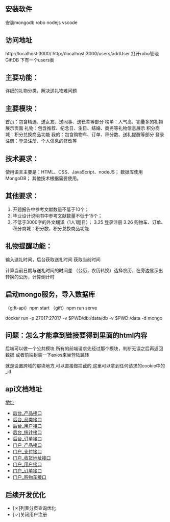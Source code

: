 ## 安装软件
安装mongodb robo  nodejs vscode
## 访问地址
http://localhost:3000/
http://localhost:3000/users/addUser
打开robo管理 GiftDB 下有一个users表

## 主要功能：
   详细的礼物分类，解决送礼物难问题
## 主要模块：
首页：包含精选、送女友、送同事、送长辈等部分
榜单：人气高、销量多的礼物展示页面
礼物：包含推荐、纪念日、生日、结婚、商务等礼物信息展示
积分商城：积分兑换商品功能
我的：包含购物车、订单、积分数、送礼提醒等部分
登录注册：登录注册、个人信息的修改等
## 技术要求：
使用语言主要是：HTML、CSS、JavaScript、nodeJS；
数据库使用MongoDB；
其他技术根据需要使用。
## 其他要求：
1. 开题报告中参考文献数量不低于10个；
2. 毕业设计说明书中参考文献数量不低于15个；
3. 不低于3000字的外文翻译（1人1题目）；
3.25  登录注册
3.26
购物车、订单、
积分商城：积分数，积分兑换商品功能

## 礼物提醒功能：

输入送礼时间，后台获取送礼时间
获取当前时间

计算当前日期与送礼时间的时间差
（公历，农历转换）选择农历，在旁边显示出转换的公历，计算倒计时

## 启动mongo服务，导入数据库
（gift-api）npm start
（gift）npm run serve

docker run -p 27017:27017 -v $PWD/db:/data/db -v $PWD:/data -d mongo

## 问题：怎么才能拿到链接要得到里面的html内容


后端可以做一个公共模块
所有的前端请求先经过那个模块，判断无误之后再返回数据
或者前端封装一下axios来坐登陆跳转

就是设置跨域的那块地方,可以直接做拦截的,这里可以拿到任何请求的cookie中的_id

## api文档地址
[地址](https://gitee.com/imooccode/happymmallwiki)
* [后台_产品接口](happymmallwiki/后台_产品接口.markdown)
* [后台_品类接口](happymmallwiki/后台_品类接口.markdown)
* [后台_用户接口](happymmallwiki/后台_用户接口.markdown)
* [后台_统计接口](happymmallwiki/后台_统计接口.markdown)
* [后台_订单接口](happymmallwiki/后台_订单接口.markdown)
* [门户_产品接口](happymmallwiki/门户_产品接口.markdown)
* [门户_支付接口](happymmallwiki/门户_支付接口.markdown)
* [门户_收货地址接口](happymmallwiki/门户_收货地址接口.markdown)
* [门户_用户接口](happymmallwiki/门户_用户接口.markdown)
* [门户_订单接口](happymmallwiki/门户_订单接口.markdown)
* [门户_购物车接口](happymmallwiki/门户_购物车接口.markdown)

## 后续开发优化
* [✗]列表分页查询优化
* [✓]关闭用户注册 
 
